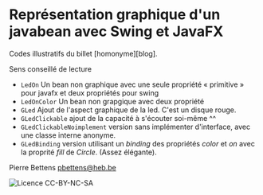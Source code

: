 # Représentation graphique d'un javabean avec Swing et JavaFX

Codes illustratifs du billet [homonyme][blog].

Sens conseillé de lecture

* `LedOn` Un bean non graphique avec une seule propriété « primitive » pour
  javafx et deux propriétés pour swing 
* `LedOnColor` Un bean non grapgique avec deux propriété
* `GLed` Ajout de l'aspect graphique de la led. C'est un disque rouge. 
* `GLedClickable` ajout de la capacité à s'écouter soi-même ^^
* `GLedClickableNoimplement` version sans implémenter d'interface, avec une 
  classe interne anonyme. 
* `GLedBinding` version utilisant un *binding* des propriétés *color* et *on*
  avec la proprité *fill* de *Circle*. (Assez élégante). 


Pierre Bettens <pbettens@heb.be>

![Licence CC-BY-NC-SA](cc-by-nc-sa.png)
